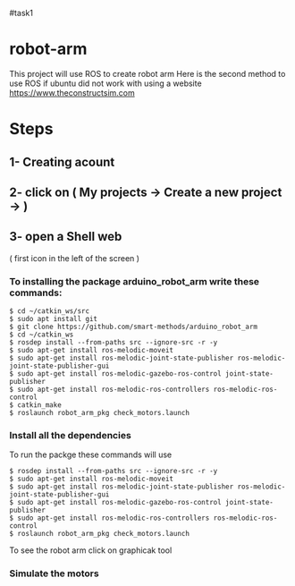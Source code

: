 #task1 
# robot-arm
This project will use ROS to create robot arm
Here is the second method to use ROS if ubuntu did not work with using a website https://www.theconstructsim.com
# Steps
## 1- Creating acount
## 2- click on ( My projects → Create a new project → )
## 3- open a Shell web 
( first icon in the left of the screen )
### To installing the package arduino_robot_arm write these commands:
```
$ cd ~/catkin_ws/src
$ sudo apt install git
$ git clone https://github.com/smart-methods/arduino_robot_arm 
$ cd ~/catkin_ws
$ rosdep install --from-paths src --ignore-src -r -y
$ sudo apt-get install ros-melodic-moveit
$ sudo apt-get install ros-melodic-joint-state-publisher ros-melodic-joint-state-publisher-gui
$ sudo apt-get install ros-melodic-gazebo-ros-control joint-state-publisher
$ sudo apt-get install ros-melodic-ros-controllers ros-melodic-ros-control
$ catkin_make
$ roslaunch robot_arm_pkg check_motors.launch
```
### Install all the dependencies
To run the packge these commands will use
```
$ rosdep install --from-paths src --ignore-src -r -y
$ sudo apt-get install ros-melodic-moveit
$ sudo apt-get install ros-melodic-joint-state-publisher ros-melodic-joint-state-publisher-gui
$ sudo apt-get install ros-melodic-gazebo-ros-control joint-state-publisher
$ sudo apt-get install ros-melodic-ros-controllers ros-melodic-ros-control
$ roslaunch robot_arm_pkg check_motors.launch
```
To see the robot arm click on graphicak tool
### Simulate the motors
